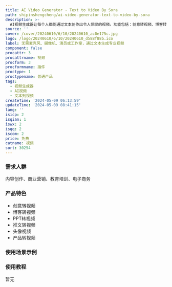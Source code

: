 ```yaml
---
title: AI Video Generator - Text to Video By Sora
path: shipinshengcheng/ai-video-generator-text-to-video-by-sora
description: >-
  AI视频生成器让每个人都能通过文本创作出令人惊叹的视频。功能包括：创意转视频、博客转视频、PPT转视频、推文转视频、头像视频、产品转视频等。适用于内容创作、商业营销、教育培训、电子商务等领域。
source: ''
cover: /cover/20240610/6/10/20240610_ac0e175c.jpg
logo: /logo/20240610/6/10/20240610_d588f88b.ico
label: 无需麦克风、摄像机、演员或工作室，通过文本生成专业视频
component: false
procattr: 3
procattrname: 视频
procform: 3
procformname: 插件
proctype: 1
proctypename: 普通产品
tags:
  - 视频生成器
  - AI视频
  - 文本到视频
createTime: '2024-05-09 06:13:59'
updateTime: '2024-05-09 08:41:15'
lang: ''
isicp: 2
isqian: 1
iswx: 2
isqq: 2
iscom: 2
price: 免费
catname: 视频
sort: 30254
---
```




### 需求人群
内容创作、商业营销、教育培训、电子商务

### 产品特色
* 创意转视频
* 博客转视频
* PPT转视频
* 推文转视频
* 头像视频
* 产品转视频

### 使用场景示例


### 使用教程
暂无

  
